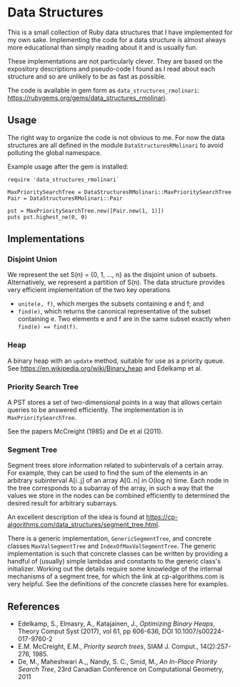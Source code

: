 # Data Structures

This is a small collection of Ruby data structures that I have implemented for my own sake. Implementing the code for a data
structure is almost always more educational than simply reading about it and is usually fun.

These implementations are not particularly clever. They are based on the expository descriptions and pseudo-code I found as I read
about each structure and so are unlikely to be as fast as possible.

The code is available in gem form as `data_structures_rmolinari`: https://rubygems.org/gems/data_structures_rmolinari.

## Usage

The right way to organize the code is not obvious to me. For now the data structures are all defined in the module
`DataStructuresRMolinari` to avoid polluting the global namespace.

Example usage after the gem is installed:
```
require 'data_structures_rmolinari`

MaxPrioritySearchTree = DataStructuresRMolinari::MaxPrioritySearchTree
Pair = DataStructuresRMolinari::Pair

pst = MaxPrioritySearchTree.new([Pair.new(1, 1)])
puts pst.highest_ne(0, 0)
```

## Implementations

### Disjoint Union

We represent the set S(n) = {0, 1, ..., n} as the disjoint union of subsets. Alternatively, we represent a partition of S(n). The data
structure provides very efficient implementation of the two key operations
- `unite(e, f)`, which merges the subsets containing e and f; and
- `find(e)`, which returns the canonical representative of the subset containing e. Two elements e and f are in the same subset
  exactly when `find(e) == find(f)`.

### Heap

A binary heap with an `update` method, suitable for use as a priority queue. See https://en.wikipedia.org/wiki/Binary_heap and
Edelkamp et al.

### Priority Search Tree

A PST stores a set of two-dimensional points in a way that allows certain queries to be answered efficiently. The implementation is
in `MaxPrioritySearchTree`.

See the papers McCreight (1985) and De et al (2011).

### Segment Tree

Segment trees store information related to subintervals of a certain array. For example, they can be used to find the sum of the
elements in an arbitrary subinterval A[i..j] of an array A[0..n] in O(log n) time. Each node in the tree corresponds to a subarray
of the array, in such a way that the values we store in the nodes can be combined efficiently to determined the desired result for
arbitrary subarrays.

An excellent description of the idea is found at https://cp-algorithms.com/data_structures/segment_tree.html.

There is a generic implementation, `GenericSegmentTree`, and concrete classes `MaxValSegmentTree` and
`IndexOfMaxValSegmentTree`. The generic implementation is such that concrete classes can be written by providing a handful of
(usually) simple lambdas and constants to the generic class's initializer. Working out the details require some knowledge of the
internal mechanisms of a segment tree, for which the link at cp-algorithms.com is very helpful. See the definitions of the concrete
classes here for examples.

## References
- Edelkamp, S., Elmasry, A., Katajainen, J., _Optimizing Binary Heaps_, Theory Comput Syst (2017), vol 61, pp 606-636, DOI 10.1007/s00224-017-9760-2
- E.M. McCreight, E.M., _Priority search trees_, SIAM J. Comput., 14(2):257-276, 1985.
- De, M., Maheshwari A.,, Nandy, S. C., Smid, M., _An In-Place Priority Search Tree_, 23rd Canadian Conference on Computational Geometry, 2011
